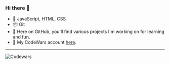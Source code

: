 ### Hi there 👋
- 🚀 JavaScript, HTML, CSS
- 📦 Git
- 🧩 Here on GitHub, you'll find various projects I'm working on for learning and fun.
- 🥇 My CodeWars account [here](https://www.codewars.com/users/DawidRaczek).
---
![Codewars](https://github-readme-codewars-stats.herokuapp.com/api/?username=DawidRaczek&card&customcolor=bg:2a295b_fg:b500ed_text:fc4646_logo:2a295b_stroke:f75402)

